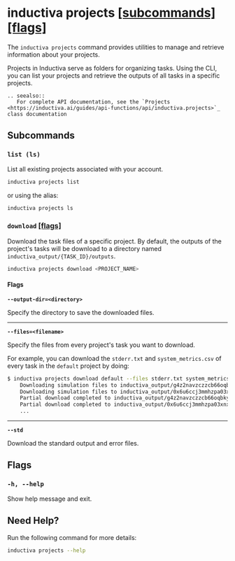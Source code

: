 # inductiva **projects** [\[subcommands\]](#subcommands) [\[flags\]](#flags)
The `inductiva projects` command provides utilities to manage and
retrieve information about your projects.

Projects in Inductiva serve as folders for organizing tasks.
Using the CLI, you can list your projects and retrieve the
outputs of all tasks in a specific projects.

````{eval-rst}
.. seealso::
   For complete API documentation, see the `Projects <https://inductiva.ai/guides/api-functions/api/inductiva.projects>`_ class documentation
````

## Subcommands

### `list (ls)`
List all existing projects associated with your account.

```sh
inductiva projects list
```

or using the alias:

```sh
inductiva projects ls
```

### `download` [\[flags\]](#flags-for-download)
Download the task files of a specific project. By default, the outputs of  the project's tasks will be
download to a directory named `inductiva_output/{TASK_ID}/outputs`.

```sh
inductiva projects download <PROJECT_NAME>
```

<h4 id="flags-for-download">Flags</h4>

**`--output-dir=<directory>`**

Specify the directory to save the downloaded files.

---

**`--files=<filename>`**

Specify the files from every project's task you want to download.

For example, you can download the `stderr.txt` and `system_metrics.csv` of every task in the `default` project by doing:

```sh
$ inductiva projects download default --files stderr.txt system_metrics.csv
    Downloading simulation files to inductiva_output/g4z2navzczzcb66oqbkyfoqdn/outputs...
    Downloading simulation files to inductiva_output/0x6u6ccj3mmhzpa03xnxknrog/outputs...
    Partial download completed to inductiva_output/g4z2navzczzcb66oqbkyfoqdn/outputs.
    Partial download completed to inductiva_output/0x6u6ccj3mmhzpa03xnxknrog/outputs.
    ...
```

---

**`--std`**

Download the standard output and error files.

## Flags
### `-h, --help`

Show help message and exit.

## Need Help?
Run the following command for more details:

```sh
inductiva projects --help
```
